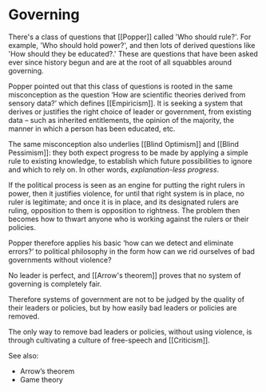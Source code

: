 # Governing

There's a class of questions that [[Popper]] called 'Who should rule?'. For example, 'Who should hold power?', and then lots of derived questions like 'How should they be educated?.' These are questions that have been asked ever since history begun and are at the root of all squabbles around governing.

Popper pointed out that this class of questions is rooted in the same misconception as the question ‘How are scientific theories derived from sensory data?’ which defines [[Empiricism]]. It is seeking a system that derives or justifies the right choice of leader or government, from existing data – such as inherited entitlements, the opinion of the majority, the manner in which a person has been educated, etc.

The same misconception also underlies [[Blind Optimism]] and [[Blind Pessimism]]: they both expect progress to be made by applying a simple rule to existing knowledge, to establish which future possibilities to ignore and which to rely on. In other words, *explanation-less progress*.

If the political process is seen as an engine for putting the right rulers in power, then it justifies violence, for until that right system is in place, no ruler is legitimate; and once it is in place, and its designated rulers are ruling, opposition to them is opposition to rightness. The problem then becomes how to thwart anyone who is working against the rulers or their policies.

Popper therefore applies his basic ‘how can we detect and eliminate errors?’ to political philosophy in the form how can we rid ourselves of bad governments without violence?

No leader is perfect, and [[Arrow's theorem]] proves that no system of governing is completely fair.

Therefore systems of government are not to be judged by the quality of their leaders or policies, but by how easily bad leaders or policies are removed.

The only way to remove bad leaders or policies, without using violence, is through cultivating a culture of free-speech and [[Criticism]].

See also: 
- Arrow’s theorem
- Game theory